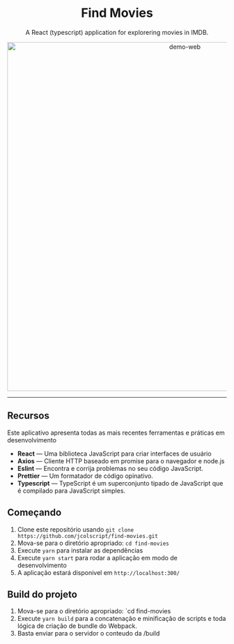 <h1 align="center">
<br>
Find Movies
</h1>

<p align="center">A React (typescript) application for explorering movies in IMDB.</p>

<div>
  <p align="center">
    <img src="https://i.imgur.com/Po0eip1.gif" alt="demo-web" width="800">
  <p align="center">
</div>

<hr />

## Recursos

Este aplicativo apresenta todas as mais recentes ferramentas e práticas em desenvolvimento

- **React** — Uma biblioteca JavaScript para criar interfaces de usuário
- **Axios** — Cliente HTTP baseado em promise para o navegador e node.js
- **Eslint** — Encontra e corrija problemas no seu código JavaScript.
- **Prettier** — Um formatador de código opinativo.
- **Typescript** —
  TypeScript é um superconjunto tipado de JavaScript que é compilado para JavaScript simples.

## Começando

1. Clone este repositório usando `git clone https://github.com/jcolscript/find-movies.git`
2. Mova-se para o diretório apropriado: `cd find-movies` <br />
3. Execute `yarn` para instalar as dependências <br />
4. Execute `yarn start` para rodar a aplicação em modo de desenvolvimento <br />
5. A aplicação estará disponivel em `http://localhost:300/`

## Build do projeto

1. Mova-se para o diretório apropriado: `cd find-movies <br />
2. Execute `yarn build` para a concatenação e minificação de scripts e toda lógica de criação de bundle do Webpack.
3. Basta enviar para o servidor o conteudo da /build
